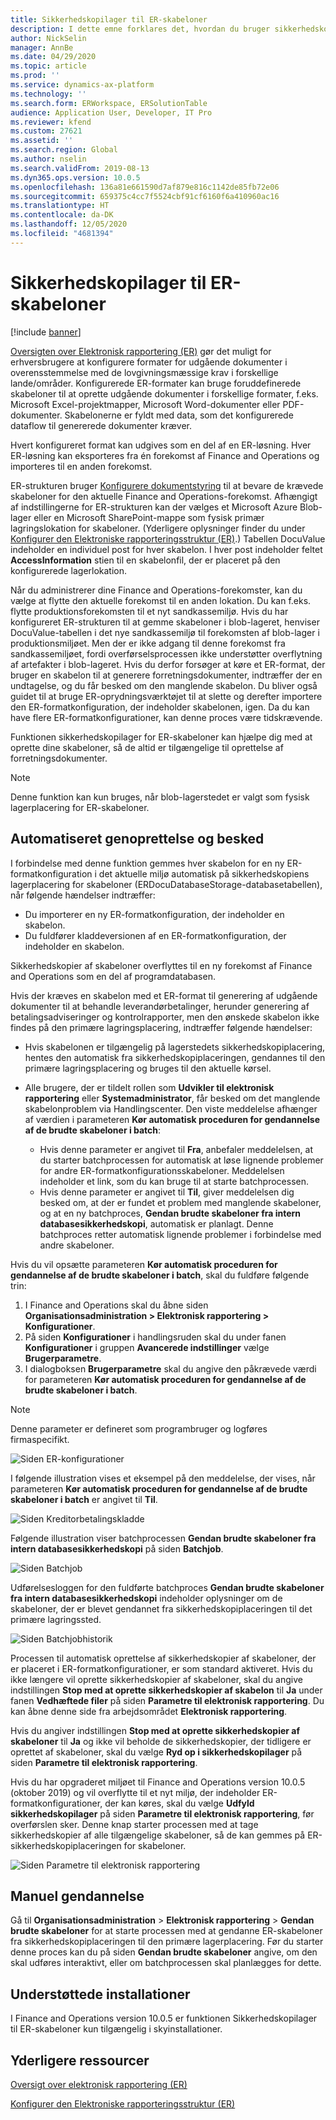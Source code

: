 ```yaml
---
title: Sikkerhedskopilager til ER-skabeloner
description: I dette emne forklares det, hvordan du bruger sikkerhedskopilageret for elektroniske rapporter (ER) til genoprettelse af skabeloner.
author: NickSelin
manager: AnnBe
ms.date: 04/29/2020
ms.topic: article
ms.prod: ''
ms.service: dynamics-ax-platform
ms.technology: ''
ms.search.form: ERWorkspace, ERSolutionTable
audience: Application User, Developer, IT Pro
ms.reviewer: kfend
ms.custom: 27621
ms.assetid: ''
ms.search.region: Global
ms.author: nselin
ms.search.validFrom: 2019-08-13
ms.dyn365.ops.version: 10.0.5
ms.openlocfilehash: 136a81e661590d7af879e816c1142de85fb72e06
ms.sourcegitcommit: 659375c4cc7f5524cbf91cf6160f6a410960ac16
ms.translationtype: HT
ms.contentlocale: da-DK
ms.lasthandoff: 12/05/2020
ms.locfileid: "4681394"
---
```

# <a name="backup-storage-of-er-templates"></a>Sikkerhedskopilager til ER-skabeloner

[!include [banner](../includes/banner.md)]

[Oversigten over Elektronisk rapportering (ER)](general-electronic-reporting.md) gør det muligt for erhversbrugere at konfigurere formater for udgående dokumenter i overensstemmelse med de lovgivningsmæssige krav i forskellige lande/områder. Konfigurerede ER-formater kan bruge foruddefinerede skabeloner til at oprette udgående dokumenter i forskellige formater, f.eks. Microsoft Excel-projektmapper, Microsoft Word-dokumenter eller PDF-dokumenter. Skabelonerne er fyldt med data, som det konfigurerede dataflow til genererede dokumenter kræver.

Hvert konfigureret format kan udgives som en del af en ER-løsning. Hver ER-løsning kan eksporteres fra én forekomst af Finance and Operations og importeres til en anden forekomst.

ER-strukturen bruger [Konfigurere dokumentstyring](../../fin-ops/organization-administration/configure-document-management.md) til at bevare de krævede skabeloner for den aktuelle Finance and Operations-forekomst. Afhængigt af indstillingerne for ER-strukturen kan der vælges et Microsoft Azure Blob-lager eller en Microsoft SharePoint-mappe som fysisk primær lagringslokation for skabeloner. (Yderligere oplysninger finder du under [Konfigurer den Elektroniske rapporteringsstruktur (ER)](electronic-reporting-er-configure-parameters.md).) Tabellen DocuValue indeholder en individuel post for hver skabelon. I hver post indeholder feltet **AccessInformation** stien til en skabelonfil, der er placeret på den konfigurerede lagerlokation.

Når du administrerer dine Finance and Operations-forekomster, kan du vælge at flytte den aktuelle forekomst til en anden lokation. Du kan f.eks. flytte produktionsforekomsten til et nyt sandkassemiljø. Hvis du har konfigureret ER-strukturen til at gemme skabeloner i blob-lageret, henviser DocuValue-tabellen i det nye sandkassemiljø til forekomsten af blob-lager i produktionsmiljøet. Men der er ikke adgang til denne forekomst fra sandkassemiljøet, fordi overførselsprocessen ikke understøtter overflytning af artefakter i blob-lageret. Hvis du derfor forsøger at køre et ER-format, der bruger en skabelon til at generere forretningsdokumenter, indtræffer der en undtagelse, og du får besked om den manglende skabelon. Du bliver også guidet til at bruge ER-oprydningsværktøjet til at slette og derefter importere den ER-formatkonfiguration, der indeholder skabelonen, igen. Da du kan have flere ER-formatkonfigurationer, kan denne proces være tidskrævende.

Funktionen sikkerhedskopilager for ER-skabeloner kan hjælpe dig med at oprette dine skabeloner, så de altid er tilgængelige til oprettelse af forretningsdokumenter.

> [!NOTE]
> Denne funktion kan kun bruges, når blob-lagerstedet er valgt som fysisk lagerplacering for ER-skabeloner.

## <a name="automated-recovery-and-notification"></a>Automatiseret genoprettelse og besked

I forbindelse med denne funktion gemmes hver skabelon for en ny ER-formatkonfiguration i det aktuelle miljø automatisk på sikkerhedskopiens lagerplacering for skabeloner (ERDocuDatabaseStorage-databasetabellen), når følgende hændelser indtræffer:

- Du importerer en ny ER-formatkonfiguration, der indeholder en skabelon.
- Du fuldfører kladdeversionen af en ER-formatkonfiguration, der indeholder en skabelon.

Sikkerhedskopier af skabeloner overflyttes til en ny forekomst af Finance and Operations som en del af programdatabasen.

Hvis der kræves en skabelon med et ER-format til generering af udgående dokumenter til at behandle leverandørbetalinger, herunder generering af betalingsadviseringer og kontrolrapporter, men den ønskede skabelon ikke findes på den primære lagringsplacering, indtræffer følgende hændelser:

- Hvis skabelonen er tilgængelig på lagerstedets sikkerhedskopiplacering, hentes den automatisk fra sikkerhedskopiplaceringen, gendannes til den primære lagringsplacering og bruges til den aktuelle kørsel.
- Alle brugere, der er tildelt rollen som **Udvikler til elektronisk rapportering** eller **Systemadministrator**, får besked om det manglende skabelonproblem via Handlingscenter. Den viste meddelelse afhænger af værdien i parameteren **Kør automatisk proceduren for gendannelse af de brudte skabeloner i batch**:

    - Hvis denne parameter er angivet til **Fra**, anbefaler meddelelsen, at du starter batchprocessen for automatisk at løse lignende problemer for andre ER-formatkonfigurationsskabeloner. Meddelelsen indeholder et link, som du kan bruge til at starte batchprocessen.
    - Hvis denne parameter er angivet til **Til**, giver meddelelsen dig besked om, at der er fundet et problem med manglende skabeloner, og at en ny batchproces, **Gendan brudte skabeloner fra intern databasesikkerhedskopi**, automatisk er planlagt. Denne batchproces retter automatisk lignende problemer i forbindelse med andre skabeloner.

Hvis du vil opsætte parameteren **Kør automatisk proceduren for gendannelse af de brudte skabeloner i batch**, skal du fuldføre følgende trin:

1. I Finance and Operations skal du åbne siden **Organisationsadministration \> Elektronisk rapportering \> Konfigurationer**.
2. På siden **Konfigurationer** i handlingsruden skal du under fanen **Konfigurationer** i gruppen **Avancerede indstillinger** vælge **Brugerparametre**.
3. I dialogboksen **Brugerparametre** skal du angive den påkrævede værdi for parameteren **Kør automatisk proceduren for gendannelse af de brudte skabeloner i batch**.

> [!NOTE]
> Denne parameter er defineret som programbruger og logføres firmaspecifikt.

![Siden ER-konfigurationer](./media/GER-BackupTemplates-1.png)

I følgende illustration vises et eksempel på den meddelelse, der vises, når parameteren **Kør automatisk proceduren for gendannelse af de brudte skabeloner i batch** er angivet til **Til**.

![Siden Kreditorbetalingskladde](./media/GER-BackupTemplates-2.png)

Følgende illustration viser batchprocessen **Gendan brudte skabeloner fra intern databasesikkerhedskopi** på siden **Batchjob**.

![Siden Batchjob](./media/GER-BackupTemplates-3.png)

Udførelsesloggen for den fuldførte batchproces **Gendan brudte skabeloner fra intern databasesikkerhedskopi** indeholder oplysninger om de skabeloner, der er blevet gendannet fra sikkerhedskopiplaceringen til det primære lagringssted.

![Siden Batchjobhistorik](./media/GER-BackupTemplates-4.png)

Processen til automatisk oprettelse af sikkerhedskopier af skabeloner, der er placeret i ER-formatkonfigurationer, er som standard aktiveret. Hvis du ikke længere vil oprette sikkerhedskopier af skabeloner, skal du angive indstillingen **Stop med at oprette sikkerhedskopier af skabelon** til **Ja** under fanen **Vedhæftede filer** på siden **Parametre til elektronisk rapportering**. Du kan åbne denne side fra arbejdsområdet **Elektronisk rapportering**.

Hvis du angiver indstillingen **Stop med at oprette sikkerhedskopier af skabeloner** til **Ja** og ikke vil beholde de sikkerhedskopier, der tidligere er oprettet af skabeloner, skal du vælge **Ryd op i sikkerhedskopilager** på siden **Parametre til elektronisk rapportering**.

Hvis du har opgraderet miljøet til Finance and Operations version 10.0.5 (oktober 2019) og vil overflytte til et nyt miljø, der indeholder ER-formatkonfigurationer, der kan køres, skal du vælge **Udfyld sikkerhedskopilager** på siden **Parametre til elektronisk rapportering**, før overførslen sker. Denne knap starter processen med at tage sikkerhedskopier af alle tilgængelige skabeloner, så de kan gemmes på ER-sikkerhedskopiplaceringen for skabeloner.

![Siden Parametre til elektronisk rapportering](./media/GER-BackupTemplates-5.png)

## <a name="manual-recovery"></a>Manuel gendannelse

Gå til **Organisationsadministration** \> **Elektronisk rapportering** \> **Gendan brudte skabeloner** for at starte processen med at gendanne ER-skabeloner fra sikkerhedskopiplaceringen til den primære lagerplacering. Før du starter denne proces kan du på siden **Gendan brudte skabeloner** angive, om den skal udføres interaktivt, eller om batchprocessen skal planlægges for dette.

## <a name="supported-deployments"></a>Understøttede installationer

I Finance and Operations version 10.0.5 er funktionen Sikkerhedskopilager til ER-skabeloner kun tilgængelig i skyinstallationer.

## <a name="additional-resources"></a>Yderligere ressourcer

[Oversigt over elektronisk rapportering (ER)](general-electronic-reporting.md)

[Konfigurer den Elektroniske rapporteringsstruktur (ER)](electronic-reporting-er-configure-parameters.md)
